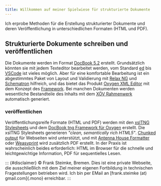 ```yaml
---
title: Willkommen auf meiner Spielwiese für strukturierte Dokumente
---
```


Ich erprobe Methoden für die Erstellung strukturierter Dokumente und
deren Veröffentlichung in unterschiedlichen Formaten (HTML und PDF).

## Strukturierte Dokumente schreiben und veröffentlichen

Die Dokumente werden im Format [DocBook
5.2](https://tdg.docbook.org/tdg/5.2/) erstellt. Grundsätzlich könnten
sie mit jedem Texteditor bearbeitet werden, vom Standard
[ed](https://www.gnu.org/fun/jokes/ed-msg.html) bis
[VSCode](https://en.wikipedia.org/wiki/Visual_Studio_Code) ist vieles
möglich. Aber für eine komfortable Bearbeitung ist ein abgestimmtes
Paket von Layout und Validierung mit [Relax
NG](https://de.wikipedia.org/wiki/RELAX_NG) und
[Schematron](https://www.schematron.com/) hilfreich, und das bietet
das Produkt [Oxygen XML
Editor](https://www.oxygenxml.com/xml_editor.html) mit dem Konzept des
[Framework](https://www.oxygenxml.com/doc/versions/25.1/ug-editor/glossary/framework.html).
Bei manchen Dokumenten werden wesentliche Bestandteile des Inhalts mit
dem [XÖV
Rahmenwerk](https://www.xoev.de/xoev/xoev-produkte/xoev-handbuch-5060)
automatisch generiert.

### veröffentlichen
Veröffentlichungsreife Formate (HTML und PDF) werden mit den [xslTNG
Stylesheets](https://xsltng.docbook.org/) und dem [DocBook tng Framework
für Oxygen](https://projekte.kosit.org/steimke/xsltng-kosit/) erstellt.
Die xslTNG Stylesheets generieren *\"clean, semantically rich HTML5\"*.
[Chunked
output](https://xsltng.docbook.org/guide/2.1.9/ch-using#chunking) für
Webseiten wird unterstützt, und mit [Antenna House
Formatter](https://www.antennahouse.com/formatter-v7) oder
[Weasyprint](https://weasyprint.org) wird zusätzlich PDF erstellt. In
der Praxis ist wahrscheinlich beides erforderlich: HTML im Browser für
die schnelle und leichtgewichtige Information, PDF für sequentielles
Lesen. 

::: {#disclaimer}
© Frank Steimke, Bremen. Dies ist eine private Webseite, die
ausschließlich mit dem Ziel meiner eigenen Fortbildung in technischen
Fragestellungen betrieben wird. Ich bin per EMail an [frank.steimke (at)
gmail.com]{.mono} erreichbar.
:::
